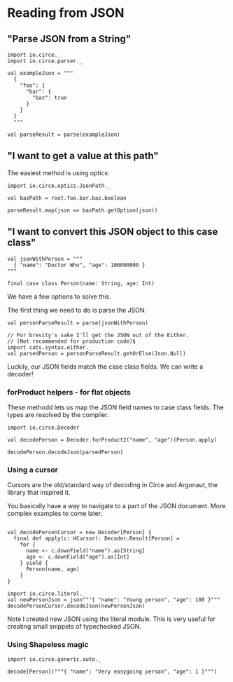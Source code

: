 
# Reading from JSON

## "Parse JSON from a String"

```tut
import io.circe._
import io.circe.parser._

val exampleJson = """
  {
    "foo": {
      "bar": {
        "baz": true
      }
    }
  }
  """

val parseResult = parse(exampleJson)
```

## "I want to get a value at this path"

The easiest method is using optics:
```tut
import io.circe.optics.JsonPath._

val bazPath = root.foo.bar.baz.boolean

parseResult.map(json => bazPath.getOption(json))

```

## "I want to convert this JSON object to this case class"

```tut
val jsonWithPerson = """
  { "name": "Doctor Who", "age": 100000000 }
"""

final case class Person(name: String, age: Int)

```

We have a few options to solve this.

The first thing we need to do is parse the JSON.

```tut
val personParseResult = parse(jsonWithPerson)

// For brevity's sake I'll get the JSON out of the Either.
// (Not recommended for production code)§
import cats.syntax.either._
val parsedPerson = personParseResult.getOrElse(Json.Null)
```

Luckily, our JSON fields match the case class fields.
We can write a decoder!

### forProduct helpers - for flat objects
These methodd lets us map the JSON field names to case class fields.
The types are resolved by the compiler.

```tut
import io.circe.Decoder

val decodePerson = Decoder.forProduct2("name", "age")(Person.apply)

decodePerson.decodeJson(parsedPerson)
```

### Using a cursor
Cursors are the old/standard way of decoding in Circe and Argonaut, the library
that inspired it.

You basically have a way to navigate to a part of the JSON document.
More complex examples to come later.
```tut

val decodePersonCursor = new Decoder[Person] {
  final def apply(c: HCursor): Decoder.Result[Person] = 
    for {
      name <- c.downField("name").as[String]
      age <- c.downField("age").as[Int]
    } yield {
      Person(name, age)
    }
}

import io.circe.literal._
val newPersonJson = json"""{ "name": "Young person", "age": 100 }"""
decodePersonCursor.decodeJson(newPersonJson)
```

Note I created new JSON using the literal module. This is very useful for
creating small snippets of typechecked JSON.


### Using Shapeless magic
```tut
import io.circe.generic.auto._

decode[Person]("""{ "name": "Very easygoing person", "age": 1 }""")
```
